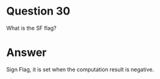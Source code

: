 
# Question 30


What is the SF flag?


# Answer




Sign Flag, it is set when the computation result is negative.





       